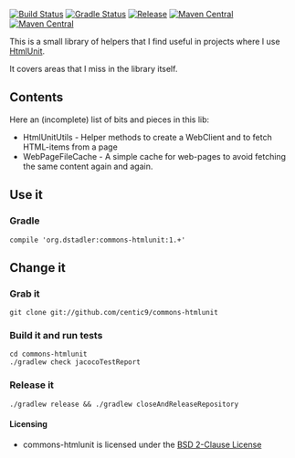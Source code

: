 [![Build Status](https://travis-ci.org/centic9/commons-htmlunit.svg)](https://travis-ci.org/centic9/commons-htmlunit) [![Gradle Status](https://gradleupdate.appspot.com/centic9/commons-htmlunit/status.svg?branch=master)](https://gradleupdate.appspot.com/centic9/commons-htmlunit/status)
[![Release](https://img.shields.io/github/release/centic9/commons-htmlunit.svg)](https://github.com/centic9/commons-htmlunit/releases)
[![Maven Central](https://maven-badges.herokuapp.com/maven-central/org.dstadler/commons-htmlunit/badge.svg?style=flat)](https://maven-badges.herokuapp.com/maven-central/org.dstadler/commons-htmlunit) [![Maven Central](https://img.shields.io/maven-central/v/org.dstadler/commons-htmlunit.svg)](https://maven-badges.herokuapp.com/maven-central/org.dstadler/commons-htmlunit)

This is a small library of helpers that I find useful in projects where I use [HtmlUnit](http://htmlunit.sourceforge.net/).

It covers areas that I miss in the library itself.

## Contents

Here an (incomplete) list of bits and pieces in this lib:
* HtmlUnitUtils - Helper methods to create a WebClient and to fetch HTML-items from a page
* WebPageFileCache - A simple cache for web-pages to avoid fetching the same content again and again.

## Use it

### Gradle

    compile 'org.dstadler:commons-htmlunit:1.+'

## Change it

### Grab it

    git clone git://github.com/centic9/commons-htmlunit

### Build it and run tests

	cd commons-htmlunit
	./gradlew check jacocoTestReport

### Release it

    ./gradlew release && ./gradlew closeAndReleaseRepository

#### Licensing
* commons-htmlunit is licensed under the [BSD 2-Clause License]

[BSD 2-Clause License]: https://www.opensource.org/licenses/bsd-license.php
